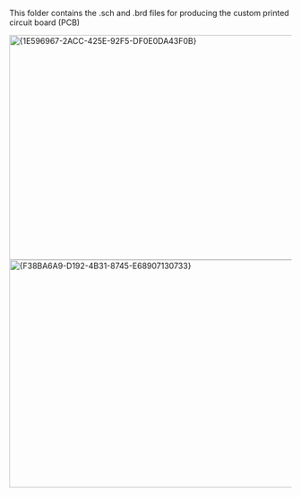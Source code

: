 This folder contains the .sch and .brd files for producing the custom printed circuit board (PCB)

<img width="840" height="401" alt="{1E596967-2ACC-425E-92F5-DF0E0DA43F0B}" src="https://github.com/user-attachments/assets/83dedd31-3762-472c-91da-daec517ccbc4" />

<img width="844" height="406" alt="{F38BA6A9-D192-4B31-8745-E68907130733}" src="https://github.com/user-attachments/assets/fcde7c25-7a41-4ae4-ac58-e119ef7a2aa3" />

